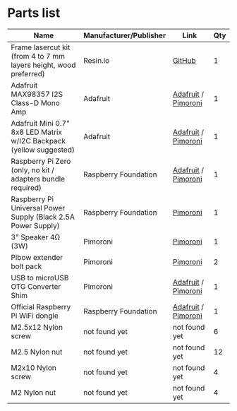 # Parts list
Name | Manufacturer/Publisher | Link | Qty
------------ | ------------- | ------------ | -------------
Frame lasercut kit (from 4 to 7 mm layers height, wood preferred) | Resin.io | [GitHub](https://github.com/resin-io-playground/boombeastic/raw/master/designs/boomBeastic_mini.eps) | 1
Adafruit MAX98357 I2S Class-D Mono Amp | Adafruit | [Adafruit](https://www.adafruit.com/product/3006) / [Pimoroni](https://shop.pimoroni.com/products/adafruit-i2s-3w-class-d-amplifier-breakout-max98357a) | 1
Adafruit Mini 0.7" 8x8 LED Matrix w/I2C Backpack (yellow suggested) | Adafruit | [Adafruit](https://www.adafruit.com/products/871) / [Pimoroni](https://shop.pimoroni.com/products/adafruit-mini-8x8-led-matrix-w-i2c-backpack) | 1
Raspberry Pi Zero (only, no kit / adapters bundle required) | Raspberry Foundation | [Adafruit](https://www.adafruit.com/products/2885) / [Pimoroni](https://shop.pimoroni.com/products/raspberry-pi-zero) | 1
Raspberry Pi Universal Power Supply (Black 2.5A Power Supply) | Raspberry Foundation |  [Pimoroni](https://shop.pimoroni.com/products/raspberry-pi-universal-power-supply) | 1
3" Speaker 4Ω (3W) | Pimoroni |  [Pimoroni](https://shop.pimoroni.com/products/3-speaker-4-3w) | 1
Pibow extender bolt pack | Pimoroni |  [Pimoroni](https://shop.pimoroni.com/products/pibow-extender-bolt-pack) | 2
USB to microUSB OTG Converter Shim | Pimoroni |  [Adafruit](https://www.adafruit.com/products/2910) / [Pimoroni](https://shop.pimoroni.com/products/usb-to-microusb-otg-converter-shim) | 1
Official Raspberry Pi WiFi dongle | Raspberry Foundation |  [Adafruit](https://www.adafruit.com/products/2638) / [Pimoroni](https://shop.pimoroni.com/products/official-raspberry-pi-wifi-dongle) | 1
M2.5x12 Nylon screw | not found yet | not found yet | 6
M2.5 Nylon nut | not found yet | not found yet | 12
M2x10 Nylon screw | not found yet | not found yet | 4
M2 Nylon nut | not found yet | not found yet | 4
